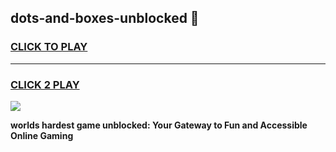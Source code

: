 
## dots-and-boxes-unblocked 👋
<h3>
<a href="https://premium.freeplayer.one?title=dots-and-boxes-unblocked&ref=14F">CLICK TO PLAY</a></h3>
<hr>

<h3>
<a href="https://premium.freeplayer.one?title=dots-and-boxes-unblocked&ref=14F">CLICK 2 PLAY</a>
  
</h3>

<a href="https://premium.freeplayer.one?title=dots-and-boxes-unblocked&ref=12F/"><img src="https://clearcache.store/games.png"></a>


**worlds hardest game unblocked: Your Gateway to Fun and Accessible Online Gaming**
